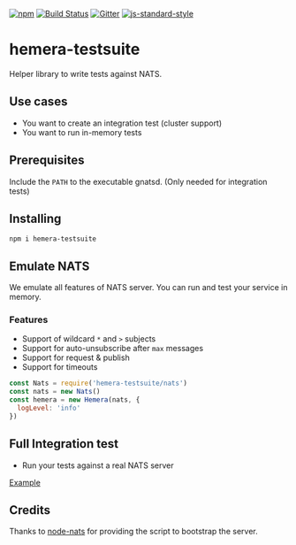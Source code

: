 [![npm](https://img.shields.io/npm/v/hemera-testsuite.svg?maxAge=3600)](https://github.com/hemerajs/hemera-testsuite)
[![Build Status](https://travis-ci.org/hemerajs/hemera-testsuite.svg?branch=master)](https://travis-ci.org/hemerajs/hemera-testsuite)
[![Gitter](https://img.shields.io/gitter/room/nwjs/nw.js.svg)](https://gitter.im/hemerajs/hemera)
[![js-standard-style](https://img.shields.io/badge/code%20style-standard-brightgreen.svg)](http://standardjs.com)

# hemera-testsuite
Helper library to write tests against NATS.

## Use cases

- You want to create an integration test (cluster support)
- You want to run in-memory tests

## Prerequisites

Include the `PATH` to the executable gnatsd. (Only needed for integration tests)

## Installing

```
npm i hemera-testsuite
```

## Emulate NATS
We emulate all features of NATS server. You can run and test your service in memory.

### Features

- Support of wildcard `*` and `>` subjects
- Support for auto-unsubscribe after `max` messages
- Support for request & publish
- Support for timeouts

```js
const Nats = require('hemera-testsuite/nats')
const nats = new Nats()
const hemera = new Hemera(nats, {
  logLevel: 'info'
})
```

## Full Integration test

- Run your tests against a real NATS server

[Example](https://github.com/hemerajs/hemera/blob/master/test/hemera/index.spec.js)

## Credits
Thanks to [node-nats](https://github.com/nats-io/node-nats) for providing the script to bootstrap the server.
